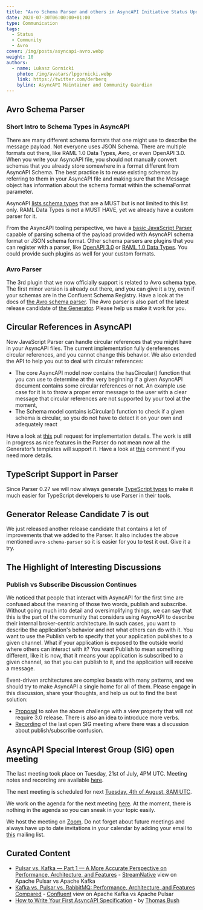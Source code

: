 ```yaml
---
title: "Avro Schema Parser and others in AsyncAPI Initiative Status Update (week 31, 2020)"
date: 2020-07-30T06:00:00+01:00
type: Communication
tags:
  - Status
  - Community
  - Avro
cover: /img/posts/asyncapi-avro.webp
weight: 10
authors:
  - name: Lukasz Gornicki
    photo: /img/avatars/lpgornicki.webp
    link: https://twitter.com/derberq
    byline: AsyncAPI Maintainer and Community Guardian
---
```


## Avro Schema Parser

### Short Intro to Schema Types in AsyncAPI

There are many different schema formats that one might use to describe the message payload. Not everyone uses JSON Schema. There are multiple formats out there, like RAML 1.0 Data Types, Avro, or even OpenAPI 3.0. When you write your AsyncAPI file, you should not manually convert schemas that you already store somewhere in a format different from AsyncAPI Schema. The best practice is to reuse existing schemas by referring to them in your AsyncAPI file and making sure that the Message object has information about the schema format within the schemaFormat parameter. 

AsyncAPI [lists schema types](https://www.asyncapi.com/docs/specifications/2.0.0/#messageObjectSchemaFormatTable) that are a MUST but is not limited to this list only. RAML Data Types is not a MUST HAVE, yet we already have a custom parser for it.

From the AsyncAPI tooling perspective, we have a [basic JavaScript Parser](https://github.com/asyncapi/parser-js/) capable of parsing schema of the payload provided with AsyncAPI schema format or JSON schema format. Other schema parsers are plugins that you can register with a parser, like [OpenAPI 3.0](https://github.com/asyncapi/openapi-schema-parser) or [RAML 1.0 Data Types](https://github.com/asyncapi/raml-dt-schema-parser). You could provide such plugins as well for your custom formats.

### Avro Parser

The 3rd plugin that we now officially support is related to Avro schema type. The first minor version is already out there, and you can give it a try, even if your schemas are in the Confluent Schema Registry. Have a look at the docs of [the Avro schema parser](https://github.com/asyncapi/avro-schema-parser). The Avro parser is also part of the latest release candidate of [the Generator](https://github.com/asyncapi/generator/). Please help us make it work for you.

## Circular References in AsyncAPI

Now JavaScript Parser can handle circular references that you might have in your AsyncAPI files. The current implementation fully dereferences circular references, and you cannot change this behavior. We also extended the API to help you out to deal with circular references:

- The core AsyncAPI model now contains the hasCircular() function that you can use to determine at the very beginning if a given AsyncAPI document contains some circular references or not. An example use case for it is to throw a proper error message to the user with a clear message that circular references are not supported by your tool at the moment,
- The Schema model contains isCircular() function to check if a given schema is circular, so you do not have to detect it on your own and adequately react

Have a look at [this](https://github.com/asyncapi/parser-js/pull/94/files) pull request for implementation details. The work is still in progress as nice features in the Parser do not mean now all the Generator’s templates will support it. Have a look at [this](https://github.com/asyncapi/parser-js/issues/83#issuecomment-659958312) comment if you need more details.

## TypeScript Support in Parser

Since Parser 0.27 we will now always generate [TypeScript types](https://github.com/asyncapi/parser-js/blob/master/types.d.ts) to make it much easier for TypeScript developers to use Parser in their tools.

## Generator Release Candidate 7 is out

We just released another release candidate that contains a lot of improvements that we added to the Parser. It also includes the above mentioned `avro-schema-parser` so it is easier for you to test it out. Give it a try.

## The Highlight of Interesting Discussions

### Publish vs Subscribe Discussion Continues

We noticed that people that interact with AsyncAPI for the first time are confused about the meaning of those two words, publish and subscribe. Without going much into detail and oversimplifying things, we can say that this is the part of the community that considers using AsyncAPI to describe their internal broker-centric architecture. In such cases, you want to describe the application's behavior and not what others can do with it. You want to use the Publish verb to specify that your application publishes to a given channel. What if your application is exposed to the outside world where others can interact with it? You want Publish to mean something different, like it is now, that it means your application is subscribed to a given channel, so that you can publish to it, and the application will receive a message. 

Event-driven architectures are complex beasts with many patterns, and we should try to make AsyncAPI a single home for all of them. Please engage in this discussion, share your thoughts, and help us out to find the best solution:

- [Proposal](https://github.com/asyncapi/asyncapi/issues/390) to solve the above challenge with a view property that will not require 3.0 release. There is also an idea to introduce more verbs.
- [Recording](https://www.youtube.com/watch?v=U6h7LwdEr0w) of the last open SIG meeting where there was a discussion about publish/subscribe confusion.

## AsyncAPI Special Interest Group (SIG) open meeting

The last meeting took place on Tuesday, 21st of July, 4PM UTC. Meeting notes and recording are available [here](https://github.com/asyncapi/asyncapi/issues/404). 

The next meeting is scheduled for next [Tuesday, 4th of August, 8AM UTC](https://everytimezone.com/s/6df9fcca). 

We work on the agenda for the next meeting [here](https://github.com/asyncapi/asyncapi/issues/417). At the moment, there is nothing in the agenda so you can sneak in your topic easily. 

We host the meeting on [Zoom](https://zoom.us/j/165106914). Do not forget about future meetings and always have up to date invitations in your calendar by adding your email to [this](https://groups.google.com/forum/#!forum/asyncapi-users) mailing list.

## Curated Content

- [Pulsar vs. Kafka — Part 1 — A More Accurate Perspective on Performance, Architecture, and Features](https://streamnative.io/blog/tech/pulsar-vs-kafka-part-1) - [StreamNative](https://streamnative.io/) view on Apache Pulsar vs Apache Kafka
- [Kafka vs. Pulsar vs. RabbitMQ: Performance, Architecture, and Features Compared](https://www.confluent.io/kafka-vs-pulsar/) - [Confluent](https://www.confluent.io/) view on Apache Kafka vs Apache Pulsar
- [How to Write Your First AsyncAPI Specification](https://nordicapis.com/how-to-write-your-first-asyncapi-specification/) - by [Thomas Bush](https://nordicapis.com/author/thomas_bush/)
